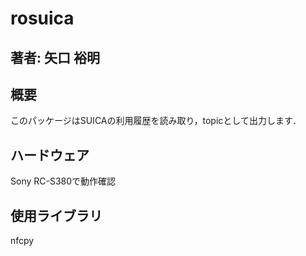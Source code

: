 # rosuica

## 著者: 矢口 裕明

## 概要

このパッケージはSUICAの利用履歴を読み取り，topicとして出力します．

## ハードウェア

Sony RC-S380で動作確認

## 使用ライブラリ

nfcpy
